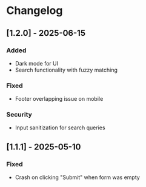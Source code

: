 # Changelog

## [1.2.0] - 2025-06-15
### Added
- Dark mode for UI
- Search functionality with fuzzy matching

### Fixed
- Footer overlapping issue on mobile

### Security
- Input sanitization for search queries

## [1.1.1] - 2025-05-10
### Fixed
- Crash on clicking "Submit" when form was empty